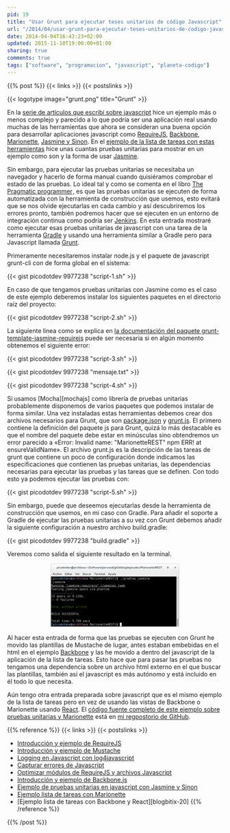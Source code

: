 ```yaml
---
pid: 19
title: "Usar Grunt para ejecutar teses unitarios de código Javascript"
url: "/2014/04/usar-grunt-para-ejecutar-teses-unitarios-de-codigo-javascript/"
date: 2014-04-04T16:43:23+02:00
updated: 2015-11-10T19:00:00+01:00
sharing: true
comments: true
tags: ["software", "programacion", "javascript", "planeta-codigo"]
---
```


{{% post %}}
{{< links >}}
{{< postslinks >}}

{{< logotype image="grunt.png" title="Grunt" >}}

En la [serie de artículos que escribí sobre javascript](http://elblogdepicodev.blogspot.com.es/2013/03/introduccion-y-ejemplo-de-requirejs.html) hice un ejemplo más o menos complejo y parecido a lo que podría ser una aplicación real usando muchas de las herramientas que ahora se consideran una buena opción para desarrollar aplicaciones javascript como [RequireJS](http://elblogdepicodev.blogspot.com.es/2013/03/introduccion-y-ejemplo-de-requirejs.html), [Backbone](http://www.genbetadev.com/desarrollo-web/patron-de-diseno-mvc-del-lado-cliente-con-backbonejs), [Marionette](http://elblogdepicodev.blogspot.com.es/2013/08/ejemplo-lista-de-tareas-con-marionette.html), [Jasmine y Sinon](http://elblogdepicodev.blogspot.com.es/2013/05/ejemplo-de-pruebas-unitarias-en.html). En el [ejemplo de la lista de tareas con estas herramientas](http://elblogdepicodev.blogspot.com.es/2013/08/ejemplo-lista-de-tareas-con-marionette.html) hice unas cuantas pruebas unitarias para mostrar en un ejemplo como son y la forma de usar [Jasmine](http://jasmine.github.io/).

Sin embargo, para ejecutar las pruebas unitarias se necesitaba un navegador y hacerlo de forma manual cuando quisiéramos comprobar el estado de las pruebas. Lo ideal tal y como se comenta en el libro <a href="http://www.amazon.es/gp/product/020161622X/ref=as_li_ss_tl?ie=UTF8&camp=3626&creative=24822&creativeASIN=020161622X&linkCode=as2&tag=blobit-21">The Pragmatic programmer</a><img src="https://ir-es.amazon-adsystem.com/e/ir?t=blobit-21&l=as2&o=30&a=020161622X" width="1" height="1" border="0" alt="" style="border:none !important; margin:0px !important;" />, es que las pruebas unitarias se ejecuten de forma automatizada con la herramienta de construcción que usemos, esto evitará que se nos olvide ejecutarlas en cada cambio y así descubriremos los errores pronto, también podremos hacer que se ejecuten en un entorno de integración continua como podría ser [Jenkins](http://jenkins-ci.org/). En esta entrada mostraré como ejecutar esas pruebas unitarias de javascript con una tarea de la herramienta [Gradle](http://www.gradle.org/) y usando una herramienta similar a Gradle pero para Javascript llamada [Grunt](http://gruntjs.com/).

Primeramente necesitaremos instalar node.js y el paquete de javascript grunt-cli con de forma global en el sistema:

{{< gist picodotdev 9977238 "script-1.sh" >}}

En caso de que tengamos pruebas unitarias con Jasmine como es el caso de este ejemplo deberemos instalar los siguientes paquetes en el directorio raíz del proyecto:

{{< gist picodotdev 9977238 "script-2.sh" >}}

La siguiente linea como se explica en [la documentación del paquete grunt-template-jasmine-requirejs](https://www.npmjs.org/package/grunt-template-jasmine-requirejs) puede ser necesaria si en algún momento obtenemos el siguiente error:

{{< gist picodotdev 9977238 "script-3.sh" >}}

{{< gist picodotdev 9977238 "mensaje.txt" >}}

{{< gist picodotdev 9977238 "script-4.sh" >}}

Si usamos [Mocha][mochajs] como librería de pruebas unitarias probablemente disponemos de varios paquetes que podemos instalar de forma similar. Una vez instaladas estas herramientas debemos crear dos archivos necesarios para Grunt, que son [package.json](https://github.com/picodotdev/elblogdepicodev/blob/master/MarionetteREST/package.json) y [grunt.js](https://github.com/picodotdev/elblogdepicodev/blob/master/MarionetteREST/grunt.js). El primero contiene la definición del paquete js para Grunt, quizá lo más destacable es que el nombre del paquete debe estar en minúsculas sino obtendremos un error parecido a «Error: Invalid name: "MarionetteREST" npm ERR! at ensureValidName». El archivo grunt.js es la descripción de las tareas de grunt que contiene un poco de configuración donde indicamos las especificaciones que contienen las pruebas unitarias, las dependencias necesarias para ejecutar las pruebas y las tareas que se definen. Con todo esto ya podemos ejecutar las pruebas con:

{{< gist picodotdev 9977238 "script-5.sh" >}}

Sin embargo, puede que deseemos ejecutarlas desde la herramienta de construcción que usemos, en mi caso con Gradle. Para añadir el soporte a Gradle de ejecutar las pruebas unitarias a su vez con Grunt debemos añadir la siguiente configuración a nuestro archivo build.gradle:

{{< gist picodotdev 9977238 "build.gradle" >}}

Veremos como salida el siguiente resultado en la terminal.

<div class="media" style="text-align: center;">
	<a href="assets/images/posts/19/grunt-jasmine.png" title="Ejecutar teses Jasmine con Grunt" data-gallery><img src="assets/images/posts/19/grunt-jasmine-thumb.png"></a>
</div>

Al hacer esta entrada de forma que las pruebas se ejecuten con Grunt he movido las plantillas de Mustache de lugar, antes estaban embebidas en el html en el ejemplo [Backbone](http://elblogdepicodev.blogspot.com.es/2013/04/ejemplo-lista-de-tareas-con-backbone.html) y las he movido a dentro del javascript de la aplicación de la lista de tareas. Esto hace que para pasar las pruebas no tengamos una dependencia sobre un archivo html externo en el que buscar las plantillas, también así el javascript es más autónomo y está incluido en él todo lo que necesita.

Aún tengo otra entrada preparada sobre javascript que es el mismo ejemplo de la lista de tareas pero en vez de usando las vistas de Backbone o Marionette usando [React](http://facebook.github.io/react/). El [código fuente completo de este ejemplo sobre pruebas unitarias y Marionette](https://github.com/picodotdev/elblogdepicodev/tree/master/MarionetteREST) está en [mi regpostorio de GitHub](https://github.com/picodotdev).

{{% reference %}}
{{< links >}}
{{< postslinks >}}
* [Introducción y ejemplo de RequireJS](http://elblogdepicodev.blogspot.com.es/2013/03/introduccion-y-ejemplo-de-requirejs.html)
* [Introducción y ejemplo de Mustache](http://elblogdepicodev.blogspot.com.es/2013/03/introduccion-y-ejemplo-de-mustache.html)
* [Logging en Javascript con log4javascript](http://elblogdepicodev.blogspot.com.es/2013/03/logging-en-javascript-con-log4javascript.html)
* [Capturar errores de Javascript](http://elblogdepicodev.blogspot.com.es/2013/04/capturar-errores-de-javascript.html)
* [Optimizar módulos de RequireJS y archivos Javascript](http://elblogdepicodev.blogspot.com.es/2013/04/optimizar-modulos-de-requirejs.html)
* [Introducción y ejemplo de Backbone.js](http://elblogdepicodev.blogspot.com/2013/04/introduccion-y-ejemplo-de-backbonejs.html)
* [Ejemplo de pruebas unitarias en javascript con Jasmine y Sinon](http://elblogdepicodev.blogspot.com.es/2013/05/ejemplo-de-pruebas-unitarias-en.html)
* [Ejemplo lista de tareas con Marionette](http://elblogdepicodev.blogspot.com.es/2013/08/ejemplo-lista-de-tareas-con-marionette.html)
* [Ejemplo lista de tareas con Backbone y React][blogbitix-20]
{{% /reference %}}

{{% /post %}}
